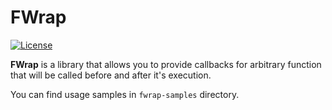 # FWrap

[![License](https://img.shields.io/badge/License-Apache%202.0-blue.svg)](https://opensource.org/licenses/Apache-2.0)

__FWrap__ is a library that allows you to provide callbacks for arbitrary function that will be called before and after it's execution.

You can find usage samples in `fwrap-samples` directory.


